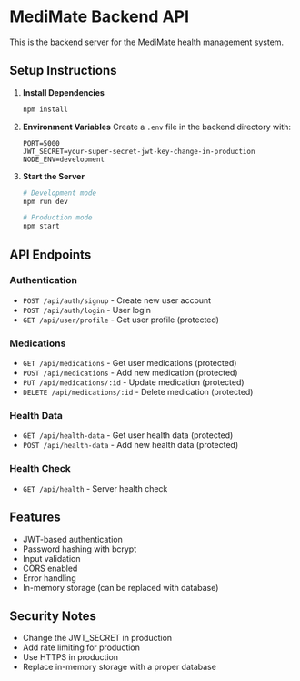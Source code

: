 # MediMate Backend API

This is the backend server for the MediMate health management system.

## Setup Instructions

1. **Install Dependencies**
   ```bash
   npm install
   ```

2. **Environment Variables**
   Create a `.env` file in the backend directory with:
   ```
   PORT=5000
   JWT_SECRET=your-super-secret-jwt-key-change-in-production
   NODE_ENV=development
   ```

3. **Start the Server**
   ```bash
   # Development mode
   npm run dev
   
   # Production mode
   npm start
   ```

## API Endpoints

### Authentication
- `POST /api/auth/signup` - Create new user account
- `POST /api/auth/login` - User login
- `GET /api/user/profile` - Get user profile (protected)

### Medications
- `GET /api/medications` - Get user medications (protected)
- `POST /api/medications` - Add new medication (protected)
- `PUT /api/medications/:id` - Update medication (protected)
- `DELETE /api/medications/:id` - Delete medication (protected)

### Health Data
- `GET /api/health-data` - Get user health data (protected)
- `POST /api/health-data` - Add new health data (protected)

### Health Check
- `GET /api/health` - Server health check

## Features

- JWT-based authentication
- Password hashing with bcrypt
- Input validation
- CORS enabled
- Error handling
- In-memory storage (can be replaced with database)

## Security Notes

- Change the JWT_SECRET in production
- Add rate limiting for production
- Use HTTPS in production
- Replace in-memory storage with a proper database 